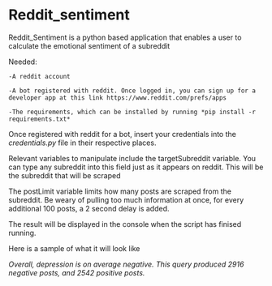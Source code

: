 # Reddit_sentiment

Reddit_Sentiment is a python based application that enables a user to calculate the emotional sentiment of a subreddit 

Needed:
    
    -A reddit account
    
    -A bot registered with reddit. Once logged in, you can sign up for a developer app at this link https://www.reddit.com/prefs/apps
    
    -The requirements, which can be installed by running *pip install -r requirements.txt*
    
Once registered with reddit for a bot, insert your credentials into the *credentials.py* file in their respective places.

Relevant variables to manipulate include the targetSubreddit variable.  You can type any subreddit into this field just as it appears on reddit.  This will be the subreddit that will be scraped

The postLimit variable limits how many posts are scraped from the subreddit.  Be weary of pulling too much information at once, for every additional 100 posts, a 2 second delay is added.

The result will be displayed in the console when the script has finised running.

Here is a sample of what it will look like

*Overall, depression is on average negative.  This query produced 2916 negative posts, and 2542 positive posts.*





    
